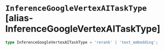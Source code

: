 # `InferenceGoogleVertexAITaskType` [alias-InferenceGoogleVertexAITaskType]
```typescript
type InferenceGoogleVertexAITaskType = 'rerank' | 'text_embedding';
```
